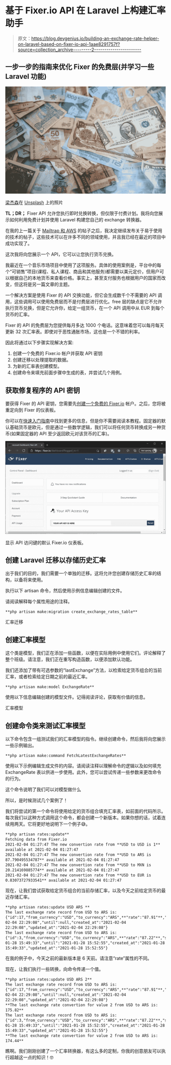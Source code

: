 # 基于 Fixer.io API 在 Laravel 上构建汇率助手

> 原文：<https://blog.devgenius.io/building-an-exchange-rate-helper-on-laravel-based-on-fixer-io-api-1aae8291757f?source=collection_archive---------2----------------------->

## 一步一步的指南来优化 Fixer 的免费层(并学习一些 Laravel 功能)

![](img/11484047b90f9f0fd35ad23549303996.png)

[梁杰森](https://unsplash.com/@ninjason?utm_source=medium&utm_medium=referral)在 [Unsplash](https://unsplash.com?utm_source=medium&utm_medium=referral) 上的照片

**TL；DR；** Fixer API 允许您执行即时兑换转换，但仅限于付费计划。我将向您展示如何利用免费计划并使用 Laravel 构建您自己的 exchange 转换器。

在我的上一篇关于 [Mailtrap 和 AWS](https://medium.com/the-kickstarter/mailtrap-amazon-ses-daf9471f698b) 的帖子之后，我决定继续发布关于易于使用的技术的帖子，这些技术可以在许多不同的领域使用，并且我已经在最近的项目中成功实现了。

这次我将向您展示一个 API，它可以让您执行货币兑换。

我最近在一个音乐市场项目中使用了这项服务。具体的使用案例是，平台中的每个“可销售”项目(课程、私人课程、商品和其他服务)都需要以美元定价，但用户可以根据自己的本地货币来查看价格。事实上，甚至支付服务也根据用户的国家而改变，但这将是另一篇文章的主题。

一个解决方案是使用 Fixer 的 API 交换功能，但它会生成数千个不需要的 API 调用，这些调用可以使用免费层而不是付费层进行优化。free 层的缺点是它不允许执行货币兑换，但是它允许你，给定一组货币，在一个 API 调用中从 EUR 到每个货币的汇率。

Fixer 的 API 的免费层为您提供每月多达 1000 个电话。这意味着您可以每月每天更新 32 次汇率表。即使对于恶性通胀市场，这也是一个不错的利率。

因此将通过以下步骤实现解决方案:

1.  创建一个免费的 Fixer.io 帐户并获取 API 密钥
2.  创建迁移以处理提取的数据。
3.  为新的汇率表创建模型。
4.  创建命令来填充前面步骤中生成的表，并尝试几个用例。

## 获取修复程序的 API 密钥

要获得 Fixer 的 API 密钥，您需要先[创建一个免费的 Fixer.io](https://fixer.io./signup) 帐户。之后，您将被重定向到 Fixer 的仪表板。

你可以在[快速入门指南](https://fixer.io/quickstart)中找到更多的信息，但是你不需要阅读本教程。固定器的默认基础货币是欧元，但是通过一些数学逻辑，我们可以将任何货币转换成另一种货币(如果固定器的 API 至少返回欧元对该货币的汇率)。

![](img/021024854c6c7ce6555026fad77f4705.png)

显示 API 访问键的默认 Fixer.io 仪表板。

## 创建 Laravel 迁移以存储历史汇率

出于我们的目的，我们需要一个单独的迁移。这将允许您创建存储历史汇率的结构，以备将来使用。

执行以下 artisan 命令，然后使用示例信息编辑创建的文件。

请阅读解释每个属性用途的注释。

```
**php artisan make:migration create_exchange_rates_table**
```

汇率迁移

## 创建汇率模型

这个类是模型，我们正在添加一些函数，以便在实际用例中使用它们。评论解释了整个班级。请注意，我们正在重写构造函数，以便添加默认功能。

我们还添加了带有可选参数的“lastExchange”方法，以检索给定货币组合的当前汇率，或者检索给定日期之前的最近汇率。

```
**php artisan make:model ExchangeRate**
```

使用以下信息编辑创建的模型文件。记得阅读评论，获取有价值的信息。

汇率模型

## 创建命令类来测试汇率模型

以下命令包含一组测试我们的汇率模型的指令。继续创建命令，然后我将向您展示一些示例输出。

```
**php artisan make:command FetchLatestExchangeRates**
```

使用以下示例编辑生成文件的内容。请阅读注释以理解命令的逻辑以及如何填充 ExchangeRate 表以供进一步使用。此外，您可以尝试传递一些参数来更改命令的行为。

这个命令说明了我们可以对模型做什么

所以，是时候测试几个案例了！

我们将尝试的第一个命令将使用给定的货币组合填充汇率表，如前面的代码所示。每次我们以这种方式调用这个命令，都会创建一个新版本。如果你想的话，试着连续用两天。它将更好地说明下一个例子😅。

```
**php artisan rates:update**
Fetching data from Fixer.io
2021-02-04 01:27:47 The new convertion rate from **USD to USD is 1** available at 2021-02-04 01:27:47
2021-02-04 01:27:47 The new convertion rate from **USD to ARS is 87.790495534787** available at 2021-02-04 01:27:47
2021-02-04 01:27:47 The new convertion rate from **USD to MXN is 20.214169885774** available at 2021-02-04 01:27:47
2021-02-04 01:27:47 The new convertion rate from **USD to EUR is 0.83073727933541** available at 2021-02-04 01:27:47
```

现在，让我们尝试获取给定货币组合的当前存储汇率，以及今天之前给定货币的最近存储汇率。

```
**php artisan rates:update USD ARS **  
The last exchange rate record from USD to ARS is: {"id":17,"from_currency":"USD","to_currency":"ARS",**"rate":"87.91"**,"since":"2021-02-04 22:29:08","until":null,"created_at":"2021-02-04 22:29:08","updated_at":"2021-02-04 22:29:08"}
The last exchange rate record from USD to ARS is: {"id":3,"from_currency":"USD","to_currency":"ARS",**"rate":"87.22"**,"since":"2021-01-28 15:49:33","until":"2021-01-28 15:52:55","created_at":"2021-01-28 15:49:33","updated_at":"2021-01-28 15:52:55"}
```

在我的例子中，今天之前的最新版本是 6 天前。请注意“rate”属性的不同。

现在，让我们执行一些转换，向命令传递一个值。

```
**php artisan rates:update USD ARS 2**
The last exchange rate record from USD to ARS is: {"id":17,"from_currency":"USD","to_currency":"ARS",**"rate":"87.91"**,"since":"2021-02-04 22:29:08","until":null,"created_at":"2021-02-04 22:29:08","updated_at":"2021-02-04 22:29:08"}
**The last exchange rate convertion for value 2 from USD to ARS is: 175.82**
The last exchange rate record from USD to ARS is: {"id":3,"from_currency":"USD","to_currency":"ARS",**"rate":"87.22"**,"since":"2021-01-28 15:49:33","until":"2021-01-28 15:52:55","created_at":"2021-01-28 15:49:33","updated_at":"2021-01-28 15:52:55"}
**The last exchange rate convertion for value 2 from USD to ARS is: 174.44**
```

瞧啊。我们刚刚创建了一个汇率转换器，有这么多的定制，你我的创意朋友可以执行超越这一点的知识！🤓
